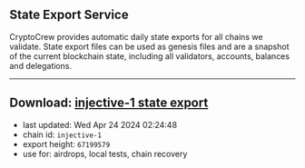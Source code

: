 ## State Export Service
CryptoCrew provides automatic daily state exports for all chains we validate. State export files can be used as genesis files and are a snapshot of the current blockchain state, including all validators, accounts, balances and delegations.

---
**Download: [injective-1 state export](https://dl-eu2.ccvalidators.com/SERVICE/injective/injective-1_export_67199579.json)**
---

- last updated: Wed Apr 24 2024 02:24:48
- chain id: `injective-1`
- export height: `67199579`
- use for: airdrops, local tests, chain recovery
